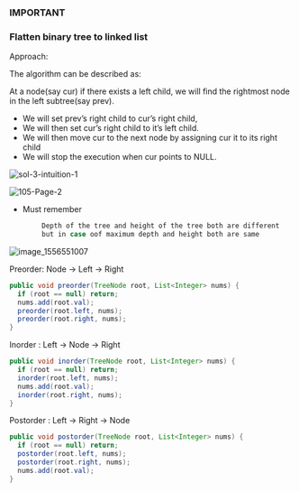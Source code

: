 ### IMPORTANT

### Flatten binary tree to linked list

Approach:

The algorithm can be described as:

At a node(say cur) if there exists a left child, we will find the rightmost node in the left subtree(say prev).
- We will set prev’s right child to cur’s right child,
- We will then set cur’s right child to it’s left child.
- We will then move cur to the next node by assigning cur it to its right child
- We will stop the execution when cur points to NULL.

![sol-3-intuition-1](https://user-images.githubusercontent.com/72759521/184534883-52601904-c7a4-4ce3-97ea-74658181fb3f.jpg)


![105-Page-2](https://user-images.githubusercontent.com/72759521/184075598-97f5a4a8-1e3c-4f51-9397-d5641dff4b7c.png)


- Must remember
```java
        Depth of the tree and height of the tree both are different
        but in case oof maximum depth and height both are same
```


![image_1556551007](https://user-images.githubusercontent.com/72759521/181272416-e27844dc-2d08-4781-a64d-ef056734f864.png)

Preorder: Node -> Left -> Right

```java
public void preorder(TreeNode root, List<Integer> nums) {
  if (root == null) return;
  nums.add(root.val);
  preorder(root.left, nums);
  preorder(root.right, nums);
}

```
Inorder : Left -> Node -> Right

```java
public void inorder(TreeNode root, List<Integer> nums) {
  if (root == null) return;
  inorder(root.left, nums);
  nums.add(root.val);
  inorder(root.right, nums);
}
```
Postorder : Left -> Right -> Node

```java
public void postorder(TreeNode root, List<Integer> nums) {
  if (root == null) return;
  postorder(root.left, nums);
  postorder(root.right, nums);
  nums.add(root.val);
}
```
